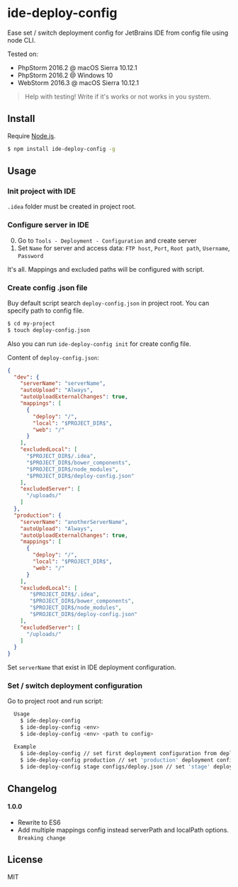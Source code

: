 # ide-deploy-config
Ease set / switch deployment config for JetBrains IDE from config file using node CLI.

Tested on:
- PhpStorm 2016.2 @ macOS Sierra 10.12.1 
- PhpStorm 2016.2 @ Windows 10 
- WebStorm 2016.3 @ macOS Sierra 10.12.1 

> Help with testing! Write if it's works or not works in you system.


## Install

Require [Node.js](https://nodejs.org/en/).

```bash
$ npm install ide-deploy-config -g
```


## Usage

### Init project with IDE

`.idea` folder must be created in project root.

### Configure server in IDE
 
0. Go to `Tools - Deployment - Configuration` and create server
0. Set `Name` for server and access data: `FTP host`, `Port`, `Root path`, `Username`,  `Password`

It's all. Mappings and excluded paths will be configured with script.


### Create config .json file

Buy default script search `deploy-config.json` in project root. You can specify path to config file.

```bash
$ cd my-project
$ touch deploy-config.json
```

Also you can run `ide-deploy-config init` for create config file.

Content of `deploy-config.json`:

```json
{
  "dev": {
    "serverName": "serverName",
    "autoUpload": "Always",
    "autoUploadExternalChanges": true,
    "mappings": [
      {
        "deploy": "/",
        "local": "$PROJECT_DIR$",
        "web": "/"
      }
    ],
    "excludedLocal": [
      "$PROJECT_DIR$/.idea",
      "$PROJECT_DIR$/bower_components",
      "$PROJECT_DIR$/node_modules",
      "$PROJECT_DIR$/deploy-config.json"
    ],
    "excludedServer": [
      "/uploads/"
    ]
  },
  "production": {
    "serverName": "anotherServerName",
    "autoUpload": "Always",
    "autoUploadExternalChanges": true,
    "mappings": [
      {
        "deploy": "/",
        "local": "$PROJECT_DIR$",
        "web": "/"
      }
    ],
    "excludedLocal": [
       "$PROJECT_DIR$/.idea",
       "$PROJECT_DIR$/bower_components",
       "$PROJECT_DIR$/node_modules",
       "$PROJECT_DIR$/deploy-config.json"
    ],
    "excludedServer": [
      "/uploads/"
    ]
  }
}
```

Set `serverName` that exist in IDE deployment configuration.


### Set / switch deployment configuration

Go to project root and run script:

```bash
  Usage
    $ ide-deploy-config
    $ ide-deploy-config <env>
    $ ide-deploy-config <env> <path to config>

  Example
    $ ide-deploy-config // set first deployment configuration from deploy-config.json
    $ ide-deploy-config production // set 'production' deployment configuration from deploy-config.json
    $ ide-deploy-config stage configs/deploy.json // set 'stage' deployment configuration from configs/deploy.json
```


## Changelog

#### 1.0.0

* Rewrite to ES6
* Add multiple mappings config instead serverPath and localPath options. `Breaking change`

## License

MIT
